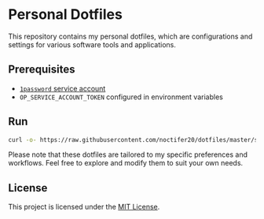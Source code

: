 # Personal Dotfiles

This repository contains my personal dotfiles, which are configurations and settings for various software tools and applications.

## Prerequisites
- [`1password` service account](https://developer.1password.com/docs/service-accounts/get-started/)
- `OP_SERVICE_ACCOUNT_TOKEN` configured in environment variables

## Run
```bash
curl -o- https://raw.githubusercontent.com/noctifer20/dotfiles/master/setup.sh | bash
```

Please note that these dotfiles are tailored to my specific preferences and workflows. Feel free to explore and modify them to suit your own needs.

## License
This project is licensed under the [MIT License](LICENSE).
